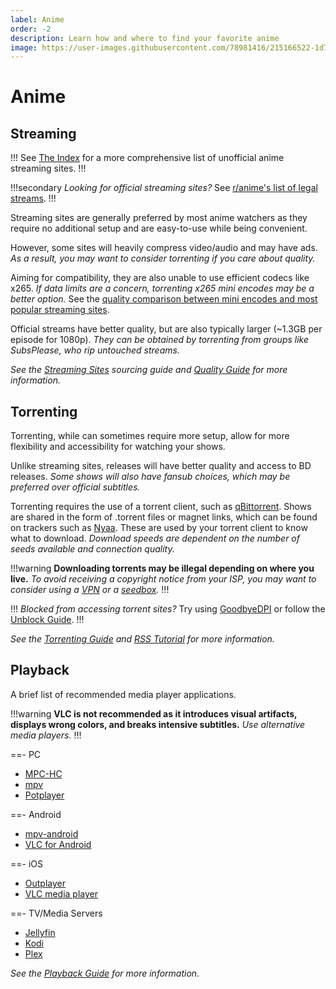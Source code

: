 ```yaml
---
label: Anime
order: -2
description: Learn how and where to find your favorite anime
image: https://user-images.githubusercontent.com/78981416/215166522-1d7358e8-bec2-4a54-a9ec-71deab646e56.gif
---
```


# Anime

## Streaming

!!!
See [The Index](https://theindex.moe) for a more comprehensive list of unofficial anime streaming sites.
!!!

!!!secondary
*Looking for official streaming sites?* See [r/anime's list of legal streams](https://www.reddit.com/r/anime/wiki/legal_streams).
!!!

Streaming sites are generally preferred by most anime watchers as they require no additional setup and are easy-to-use while being convenient.

However, some sites will heavily compress video/audio and may have ads. *As a result, you may want to consider torrenting if you care about quality.*

Aiming for compatibility, they are also unable to use efficient codecs like x265. *If data limits are a concern, torrenting x265 mini encodes may be a better option.* See the [quality comparison between mini encodes and most popular streaming sites](https://slow.pics/c/pjYaqdnr).

Official streams have better quality, but are also typically larger (~1.3GB per episode for 1080p). *They can be obtained by torrenting from groups like SubsPlease, who rip untouched streams.*

*See the [Streaming Sites](/sourcing/streaming/) sourcing guide and [Quality Guide](/guides/quality) for more information.*

## Torrenting

Torrenting, while can sometimes require more setup, allow for more flexibility and accessibility for watching your shows.

Unlike streaming sites, releases will have better quality and access to BD releases. *Some shows will also have fansub choices, which may be preferred over official subtitles.*

Torrenting requires the use of a torrent client, such as [qBittorrent](https://www.qbittorrent.org/download). Shows are shared in the form of .torrent files or magnet links, which can be found on trackers such as [Nyaa](https://nyaa.si). These are used by your torrent client to know what to download. *Download speeds are dependent on the number of seeds available and connection quality.*

!!!warning
**Downloading torrents may be illegal depending on where you live.** *To avoid receiving a copyright notice from your ISP, you may want to consider using a [VPN](/getting-started/torrenting#vpn) or a [seedbox](/guides/torrenting#what-is-a-seedbox).*
!!!

!!!
*Blocked from accessing torrent sites?* Try using [GoodbyeDPI](https://github.com/ValdikSS/GoodbyeDPI) or follow the [Unblock Guide](/tutorials/unblock).
!!!

*See the [Torrenting Guide](/guides/torrenting) and [RSS Tutorial](/tutorials/rss) for more information.*

## Playback

A brief list of recommended media player applications.

!!!warning
**VLC is not recommended as it introduces visual artifacts, displays wrong colors, and breaks intensive subtitles.** *Use alternative media players.*
!!!

==- PC
- [MPC-HC](https://github.com/clsid2/mpc-hc/releases)
- [mpv](https://mpv.io/installation/)
- [Potplayer](https://potplayer.daum.net)

==- Android
- [mpv-android](https://play.google.com/store/apps/details?id=is.xyz.mpv)
- [VLC for Android](https://play.google.com/store/apps/details?id=org.videolan.vlc)

==- iOS
- [Outplayer](https://apps.apple.com/app/outplayer/id1449923287)
- [VLC media player](https://apps.apple.com/app/vlc-media-player/id650377962)

==- TV/Media Servers
- [Jellyfin](https://jellyfin.org)
- [Kodi](https://kodi.tv)
- [Plex](https://www.plex.tv)

*See the [Playback Guide](/guides/playback) for more information.*
